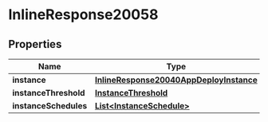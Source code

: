 

# InlineResponse20058

## Properties

Name | Type | Description | Notes
------------ | ------------- | ------------- | -------------
**instance** | [**InlineResponse20040AppDeployInstance**](InlineResponse20040AppDeployInstance.md) |  |  [optional]
**instanceThreshold** | [**InstanceThreshold**](InstanceThreshold.md) |  |  [optional]
**instanceSchedules** | [**List&lt;InstanceSchedule&gt;**](InstanceSchedule.md) |  |  [optional]



